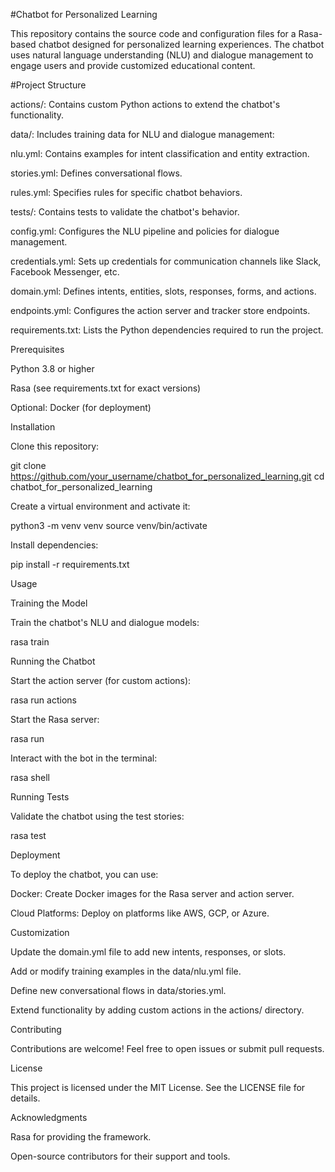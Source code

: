 #Chatbot for Personalized Learning

This repository contains the source code and configuration files for a Rasa-based chatbot designed for personalized learning experiences. The chatbot uses natural language understanding (NLU) and dialogue management to engage users and provide customized educational content.

#Project Structure

actions/: Contains custom Python actions to extend the chatbot's functionality.

data/: Includes training data for NLU and dialogue management:

nlu.yml: Contains examples for intent classification and entity extraction.

stories.yml: Defines conversational flows.

rules.yml: Specifies rules for specific chatbot behaviors.

tests/: Contains tests to validate the chatbot's behavior.

config.yml: Configures the NLU pipeline and policies for dialogue management.

credentials.yml: Sets up credentials for communication channels like Slack, Facebook Messenger, etc.

domain.yml: Defines intents, entities, slots, responses, forms, and actions.

endpoints.yml: Configures the action server and tracker store endpoints.

requirements.txt: Lists the Python dependencies required to run the project.

Prerequisites

Python 3.8 or higher

Rasa (see requirements.txt for exact versions)

Optional: Docker (for deployment)

Installation

Clone this repository:

git clone https://github.com/your_username/chatbot_for_personalized_learning.git
cd chatbot_for_personalized_learning

Create a virtual environment and activate it:

python3 -m venv venv
source venv/bin/activate

Install dependencies:

pip install -r requirements.txt

Usage

Training the Model

Train the chatbot's NLU and dialogue models:

rasa train

Running the Chatbot

Start the action server (for custom actions):

rasa run actions

Start the Rasa server:

rasa run

Interact with the bot in the terminal:

rasa shell

Running Tests

Validate the chatbot using the test stories:

rasa test

Deployment

To deploy the chatbot, you can use:

Docker: Create Docker images for the Rasa server and action server.

Cloud Platforms: Deploy on platforms like AWS, GCP, or Azure.

Customization

Update the domain.yml file to add new intents, responses, or slots.

Add or modify training examples in the data/nlu.yml file.

Define new conversational flows in data/stories.yml.

Extend functionality by adding custom actions in the actions/ directory.

Contributing

Contributions are welcome! Feel free to open issues or submit pull requests.

License

This project is licensed under the MIT License. See the LICENSE file for details.

Acknowledgments

Rasa for providing the framework.

Open-source contributors for their support and tools.
 

